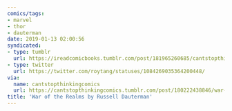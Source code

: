 ```yaml
---
comics/tags: 
- marvel
- thor
- dauterman
date: 2019-01-13 02:00:56
syndicated:
- type: tumblr
  url: https://ireadcomicbooks.tumblr.com/post/181965260685/cantstopthinkingcomics-war-of-the-realms-by
- type: twitter
  url: https://twitter.com/roytang/statuses/1084269035364200448/
via:
  name: cantstopthinkingcomics
  url: https://cantstopthinkingcomics.tumblr.com/post/180222438846/war-of-the-realms-by-russell-dauterman
title: 'War of the Realms by Russell Dauterman'
---
```


